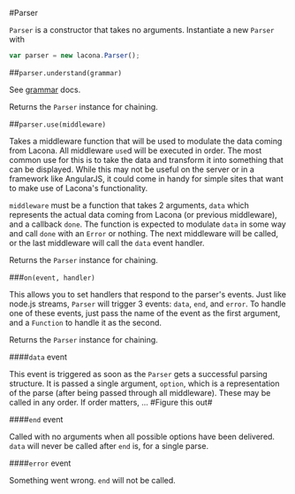 #Parser

`Parser` is a constructor that takes no arguments. Instantiate a new `Parser` with

```javascript
var parser = new lacona.Parser();
```

##`parser.understand(grammar)`

See [grammar](doc/grammar.md) docs.

Returns the `Parser` instance for chaining.

##`parser.use(middleware)`

Takes a middleware function that will be used to modulate the data coming from Lacona. All middleware `use`d will be executed in order. The most common use for this is to take the data and transform it into something that can be displayed. While this may not be useful on the server or in a framework like AngularJS, it could come in handy for simple sites that want to make use of Lacona's functionality.

`middleware` must be a function that takes 2 arguments, `data` which represents the actual data coming from Lacona (or previous middleware), and a callback `done`. The function is expected to modulate `data` in some way and call `done` with an `Error` or nothing. The next middleware will be called, or the last middleware will call the `data` event handler.

Returns the `Parser` instance for chaining.

###`on(event, handler)`

This allows you to set handlers that respond to the parser's events. Just like node.js streams, `Parser` will trigger 3 events: `data`, `end`, and `error`. To handle one of these events, just pass the name of the event as the first argument, and a `Function` to handle it as the second.

Returns the `Parser` instance for chaining.

####`data` event

This event is triggered as soon as the `Parser` gets a successful parsing structure. It is passed a single argument, `option`, which is a representation of the parse (after being passed through all middleware). These may be called in any order. If order matters, ... #Figure this out#

####`end` event

Called with no arguments when all possible options have been delivered. `data` will never be called after `end` is, for a single parse.

####`error` event

Something went wrong. `end` will not be called.
